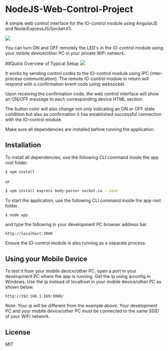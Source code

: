 # NodeJS-Web-Control-Project

A simple web control interface for the IO-control module using AngularJS and Node/ExpressJS/Socket.IO.

![](https://github.com/EdoLabWorks/ximgs/blob/master/NodeWebControl.png)

You can turn ON and OFF remotely the LED's in the IO-control module using your mobile device/other PC in your private WiFi network.

##Quick Overview of Typical Setup
![](https://github.com/EdoLabWorks/ximgs/blob/master/canvas.png)

It works by sending control codes to the IO-control module using IPC (inter-process communication).  The remote IO-control module in return will respond with a confirmation event code using websocket.

Upon receiving the confirmation code, the web control interface will show an ON/OFF message to each corresponding device HTML section. 

The button color will also change not only indicating an ON or OFF state condition but also as confirmation it has established successful connection with the IO-control module.      

Make sure all dependencies are installed before running the application.

## Installation
To install all dependencies, use the following CLI command inside the app root folder.

~~~bash
$ npm install
~~~~

or
~~~bash
$ npm install express body-parser socket.io --save
~~~~


To start the application, use the following CLI command inside the app root folder.   
~~~bash
$ node app
~~~~

and type the following in your development PC browser address bar. 
~~~~
http://localhost:3000 
~~~~

Ensure the IO-control module is also running as a separate process.

## Using your Mobile Device
To test it from your mobile device/other PC, open a port in your development PC where the app is running. 
Get the ip using ipconfig in Windows. Use the ip instead of localhost in your mobile device/other PC as shown below.
~~~~
http://192.168.1.169:3000/ 
~~~~
Note: Your ip will be different from the example above.
Your development PC and your mobile device/other PC must be connected to the same SSID of your WiFi network.  

## License
MIT 

